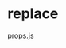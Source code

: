 # replace

[props.js](./lib.props.js)
<!-- MARKRUN-REPLACE
{
    "file": "./lib.props.js",
    "type": "pre"
}
-->
